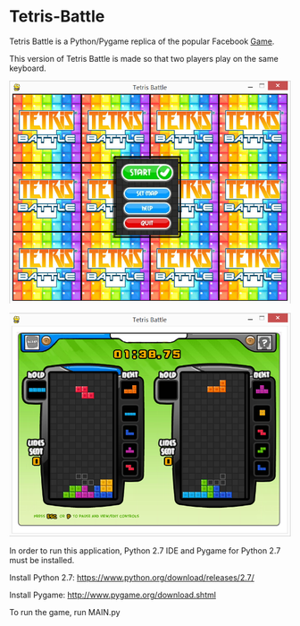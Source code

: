 Tetris-Battle
=============

Tetris Battle is a Python/Pygame replica of the popular Facebook [Game](https://apps.facebook.com/tetris_battle/).

This version of Tetris Battle is made so that two players play on the same keyboard. 

![Alt text](startmenu.png "Start menu")


![Alt text](gameplay.png "Gameplay")

In order to run this application, Python 2.7 IDE and Pygame for Python 2.7 must be installed. 

Install Python 2.7:
https://www.python.org/download/releases/2.7/

Install Pygame:
http://www.pygame.org/download.shtml

To run the game, run MAIN.py 
